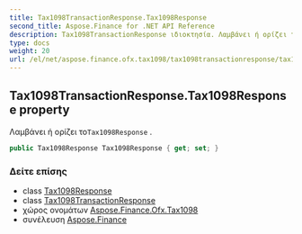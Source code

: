```yaml
---
title: Tax1098TransactionResponse.Tax1098Response
second_title: Aspose.Finance for .NET API Reference
description: Tax1098TransactionResponse ιδιοκτησία. Λαμβάνει ή ορίζει τοTax1098Response .
type: docs
weight: 20
url: /el/net/aspose.finance.ofx.tax1098/tax1098transactionresponse/tax1098response/
---
```

## Tax1098TransactionResponse.Tax1098Response property

Λαμβάνει ή ορίζει το`Tax1098Response` .

```csharp
public Tax1098Response Tax1098Response { get; set; }
```

### Δείτε επίσης

* class [Tax1098Response](../../tax1098response/)
* class [Tax1098TransactionResponse](../)
* χώρος ονομάτων [Aspose.Finance.Ofx.Tax1098](../../tax1098transactionresponse/)
* συνέλευση [Aspose.Finance](../../../)


